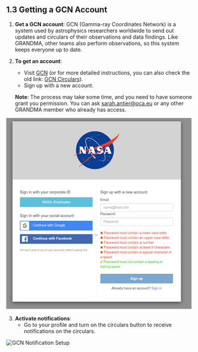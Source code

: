 ## 1.3 Getting a GCN Account

1. **Get a GCN account**: GCN (Gamma-ray Coordinates Network) is a system used by astrophysics researchers worldwide to send out updates and circulars of their observations and data findings. Like GRANDMA, other teams also perform observations, so this system keeps everyone up to date.

2. **To get an account**: 
   - Visit [GCN](https://gcn.nasa.gov/) (or for more detailed instructions, you can also check the old link: [GCN Circulars](https://gcn.gsfc.nasa.gov/gcn3_circulars.html)).
   - Sign up with a new account.

   **Note**: The process may take some time, and you need to have someone grant you permission. You can ask sarah.antier@oca.eu or any other GRANDMA member who already has access.

![GCN Sign Up](media/NASA_GCN_SS.png)

3. **Activate notifications**:
   - Go to your profile and turn on the circulars button to receive notifications on the circulars.

![GCN Notification Setup](media/NASA_NOTI_SS.png)
